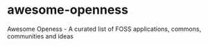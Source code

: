 # awesome-openness
Awesome Openess - A curated list of FOSS applications, commons, communities and ideas
